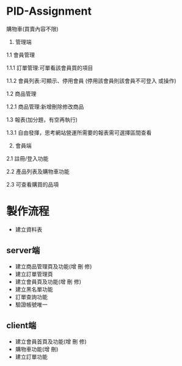 # PID-Assignment
購物車(買賣內容不限)
1. 管理端

1.1 會員管理 

1.1.1 訂單管理:可單看該會員買的項目

1.1.2 會員列表:可顯示、停用會員 (停用該會員則該會員不可登入 或操作)

1.2 商品管理

1.2.1 商品管理:新增刪除修改商品

1.3 報表(加分題，有空再執行)

1.3.1 自由發揮，思考網站營運所需要的報表需可選擇區間查看

2. 會員端

2.1 註冊/登入功能

2.2 產品列表及購物車功能

2.3 可查看購買的品項

# 製作流程
- 建立資料表
## server端
- 建立商品管理頁及功能(增 刪 修)
- 建立訂單管理頁
- 建立會員頁及功能(增 刪 修)
- 建立黑名單功能
- 訂單查詢功能
- 驗證帳號唯一
## client端
- 建立會員首頁及功能(增 刪 修)
- 購物車功能(增 刪)
- 建立訂單功能
